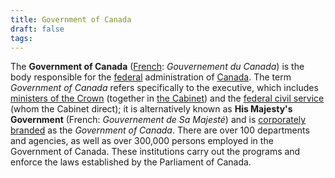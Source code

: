 ```yaml
---
title: Government of Canada
draft: false
tags:
---
```


The **Government of Canada** ([French](https://en.wikipedia.org/wiki/French_language "French language"): _Gouvernement du Canada_) is the body responsible for the [federal](https://en.wikipedia.org/wiki/Federation "Federation") administration of [Canada](https://en.wikipedia.org/wiki/Canada "Canada"). The term _Government of Canada_ refers specifically to the executive, which includes [ministers of the Crown](https://en.wikipedia.org/wiki/Minister_of_the_Crown "Minister of the Crown") (together in [the Cabinet](https://en.wikipedia.org/wiki/Cabinet_of_Canada "Cabinet of Canada")) and the [federal civil service](https://en.wikipedia.org/wiki/Public_Service_of_Canada "Public Service of Canada") (whom the Cabinet direct); it is alternatively known as **His Majesty's Government** (French: _Gouvernement de Sa Majesté_) and is [corporately branded](https://en.wikipedia.org/wiki/Federal_Identity_Program "Federal Identity Program") as the _Government of Canada_. There are over 100 departments and agencies, as well as over 300,000 persons employed in the Government of Canada. These institutions carry out the programs and enforce the laws established by the Parliament of Canada.
